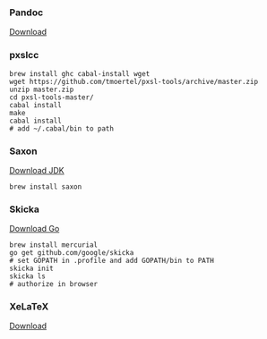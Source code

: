 ### Pandoc
[Download](https://github.com/jgm/pandoc/releases)

### pxslcc

```
brew install ghc cabal-install wget
wget https://github.com/tmoertel/pxsl-tools/archive/master.zip
unzip master.zip 
cd pxsl-tools-master/
cabal install
make
cabal install
# add ~/.cabal/bin to path
```

### Saxon
[Download JDK](http://www.oracle.com/technetwork/java/javase/downloads/jdk8-downloads-2133151.html)

```
brew install saxon
```

### Skicka
[Download Go](https://golang.org/dl/)

```
brew install mercurial
go get github.com/google/skicka
# set GOPATH in .profile and add GOPATH/bin to PATH
skicka init
skicka ls
# authorize in browser
```

### XeLaTeX
[Download](https://tug.org/mactex/)
